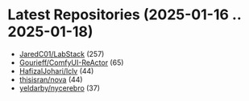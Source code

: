 # Latest Repositories (2025-01-16 .. 2025-01-18)

- [JaredC01/LabStack](https://github.com/JaredC01/LabStack) (257)
- [Gourieff/ComfyUI-ReActor](https://github.com/Gourieff/ComfyUI-ReActor) (65)
- [HafizalJohari/lclv](https://github.com/HafizalJohari/lclv) (44)
- [thisisran/nova](https://github.com/thisisran/nova) (44)
- [yeldarby/nycerebro](https://github.com/yeldarby/nycerebro) (37)
